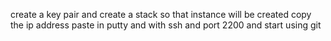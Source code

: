 create a key pair and create a stack 
so that instance will be created 
copy the ip address 
paste in putty and with ssh and port 2200
and start using git 
